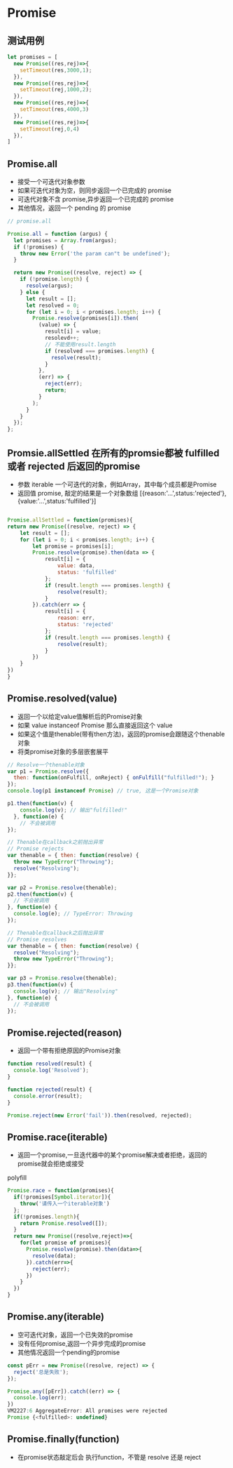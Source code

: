 # Promise

## 测试用例

```typescript
let promises = [
  new Promise((res,rej)=>{
    setTimeout(res,3000,1);
  }),
  new Promise((res,rej)=>{
    setTimeout(rej,1000,2);
  }),
  new Promise((res,rej)=>{
    setTimeout(res,4000,3)
  }),
  new Promise((res,rej)=>{
    setTimeout(rej,0,4)
  }),
]

```

## Promise.all

- 接受一个可迭代对象参数
- 如果可迭代对象为空，则同步返回一个已完成的 promise
- 可迭代对象不含 promise,异步返回一个已完成的 promise
- 其他情况，返回一个 pending 的 promise

```javascript
// promise.all

Promise.all = function (argus) {
  let promises = Array.from(argus);
  if (!promises) {
    throw new Error('the param can"t be undefined');
  }

  return new Promise((resolve, reject) => {
    if (!promise.length) {
      resolve(argus);
    } else {
      let result = [];
      let resolved = 0;
      for (let i = 0; i < promises.length; i++) {
        Promise.resolve(promises[i]).then(
          (value) => {
            result[i] = value;
            resolevd++;
            // 不能使用result.length
            if (resolved === promises.length) {
              resolve(result);
            }
          },
          (err) => {
            reject(err);
            return;
          }
        );
      }
    }
  });
};
```

## Promsie.allSettled  在所有的promsie都被 fulfilled 或者 rejected 后返回的promise

- 参数 iterable 一个可迭代的对象，例如Array，其中每个成员都是Promise
- 返回值 promise, 敲定的结果是一个对象数组 [{reason:'...',status:'rejected'},{value:'...',status:'fulfilled'}]

```javascript

Promise.allSettled = function(promises){
return new Promise((resolve, reject) => {
    let result = [];
    for (let i = 0; i < promises.length; i++) {
        let promise = promises[i];
        Promise.resolve(promise).then(data => {
            result[i] = {
                value: data,
                status: 'fulfilled'
            };
            if (result.length === promises.length) {
                resolve(result);
            }
        }).catch(err => {
            result[i] = {
                reason: err,
                status: 'rejected'
            };
            if (result.length === promises.length) {
                resolve(result);
            }
        })
    }
})
}

```

## Promise.resolved(value)

- 返回一个以给定value值解析后的Promise对象
- 如果 value instanceof Promise 那么直接返回这个 value
- 如果这个值是thenable(带有then方法)，返回的promise会跟随这个thenable对象
- 将类promise对象的多层嵌套展平

```javascript
// Resolve一个thenable对象
var p1 = Promise.resolve({
  then: function(onFulfill, onReject) { onFulfill("fulfilled!"); }
});
console.log(p1 instanceof Promise) // true, 这是一个Promise对象

p1.then(function(v) {
    console.log(v); // 输出"fulfilled!"
  }, function(e) {
    // 不会被调用
});

// Thenable在callback之前抛出异常
// Promise rejects
var thenable = { then: function(resolve) {
  throw new TypeError("Throwing");
  resolve("Resolving");
}};

var p2 = Promise.resolve(thenable);
p2.then(function(v) {
  // 不会被调用
}, function(e) {
  console.log(e); // TypeError: Throwing
});

// Thenable在callback之后抛出异常
// Promise resolves
var thenable = { then: function(resolve) {
  resolve("Resolving");
  throw new TypeError("Throwing");
}};

var p3 = Promise.resolve(thenable);
p3.then(function(v) {
  console.log(v); // 输出"Resolving"
}, function(e) {
  // 不会被调用
});

```

## Promise.rejected(reason)

- 返回一个带有拒绝原因的Promise对象

```javascript
function resolved(result) {
  console.log('Resolved');
}

function rejected(result) {
  console.error(result);
}

Promise.reject(new Error('fail')).then(resolved, rejected);
```

<!-- 返回第一个不管成功还是失败的 -->
## Promise.race(iterable)

- 返回一个promise,一旦迭代器中的某个promise解决或者拒绝，返回的promise就会拒绝或接受

polyfill

```javascript
Promise.race = function(promises){
  if(!promises[Symbol.iterator]){
    throw('请传入一个iterable对象')
  };
  if(!promises.length){
    return Promise.resolved([]);
  }
  return new Promise((resolve,reject)=>{
    for(let promise of promises){
      Promise.resolve(promise).then(data=>{
        resolve(data);
      }).catch(err=>{
        reject(err);
      })
    }
  })
}
```
<!-- 只要其中一个成功就返回那个--即返回第一个成功的 -->
## Promise.any(iterable)

- 空可迭代对象，返回一个已失效的promise
- 没有任何promise,返回一个异步完成的promise
- 其他情况返回一个pending的promise

<!-- 失败情形 -->
```javascript
const pErr = new Promise((resolve, reject) => {
  reject('总是失败');
});

Promise.any([pErr]).catch((err) => {
  console.log(err);
})
VM2227:6 AggregateError: All promises were rejected
Promise {<fulfilled>: undefined}
```

## Promise.finally(function)

- 在promise状态敲定后会 执行function，不管是 resolve 还是 reject
